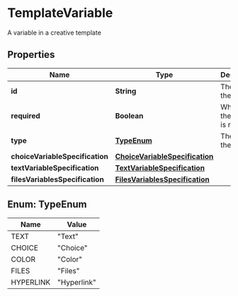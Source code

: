 

# TemplateVariable

A variable in a creative template

## Properties

Name | Type | Description | Notes
------------ | ------------- | ------------- | -------------
**id** | **String** | The id of the variable | 
**required** | **Boolean** | Whether the variable is required | 
**type** | [**TypeEnum**](#TypeEnum) | The type of the variable | 
**choiceVariableSpecification** | [**ChoiceVariableSpecification**](ChoiceVariableSpecification.md) |  |  [optional]
**textVariableSpecification** | [**TextVariableSpecification**](TextVariableSpecification.md) |  |  [optional]
**filesVariablesSpecification** | [**FilesVariablesSpecification**](FilesVariablesSpecification.md) |  |  [optional]



## Enum: TypeEnum

Name | Value
---- | -----
TEXT | &quot;Text&quot;
CHOICE | &quot;Choice&quot;
COLOR | &quot;Color&quot;
FILES | &quot;Files&quot;
HYPERLINK | &quot;Hyperlink&quot;



